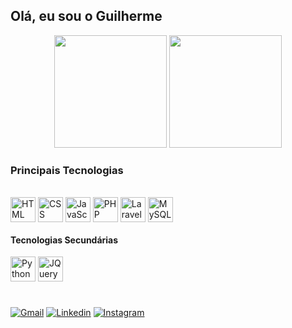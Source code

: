 ## Olá, eu sou o Guilherme
<div align = "center">     
  <img height= "180em" src="https://github-readme-stats.vercel.app/api?username=guilherme0112&show_icons=true&theme=dark&include_all_commits=true&count_private=true"/>
  <img height= "180em" src="https://github-readme-stats.vercel.app/api/top-langs/?username=Guilherme0112&layout=compact&langs_count=7&theme=dark"/>     
</div>
<h3>Principais Tecnologias</h3>
<div><br>
  <img align="center" heigth="30" width="40" title="HTML" src="https://cdn.jsdelivr.net/gh/devicons/devicon@latest/icons/html5/html5-original.svg" />
  <img align="center" heigth="30" width="40" title="CSS"src="https://cdn.jsdelivr.net/gh/devicons/devicon@latest/icons/css3/css3-original.svg" />    
  <img align="center" heigth="30" width="40" title="JavaScript" src="https://cdn.jsdelivr.net/gh/devicons/devicon@latest/icons/javascript/javascript-original.svg" />
  <img align="center" heigth="30" width="40" title="PHP" src="https://cdn.jsdelivr.net/gh/devicons/devicon@latest/icons/php/php-original.svg" />
  <img align="center" heigth="30" width="40" title="Laravel" src="https://cdn.jsdelivr.net/gh/devicons/devicon@latest/icons/laravel/laravel-original.svg" />
  <img align="center" heigth="30" width="40" title="MySQL" src="https://cdn.jsdelivr.net/gh/devicons/devicon@latest/icons/mysql/mysql-original-wordmark.svg" />
  
<h4>Tecnologias Secundárias</h4>
  
  <img align="center" heigth="30" width="40" title="Python" src="https://cdn.jsdelivr.net/gh/devicons/devicon@latest/icons/python/python-original.svg" />
  <img align="center" heigth="30" width="40" title="JQuery" src="https://cdn.jsdelivr.net/gh/devicons/devicon@latest/icons/jquery/jquery-original-wordmark.svg" />
          
</div>
<h1></h1>
<div>
  <a href="mailto: guimendesmen124@gmail.com" target="_blank"><img align="center" title="Gmail" src="https://img.shields.io/badge/Gmail-D14836?style=for-the-badge&logo=gmail&logoColor=white"></a>
  <a href="https://www.linkedin.com/in/guilherme-mendes-8172362b6/" target="_blank"><img align="center" title="Linkedin" src="https://img.shields.io/badge/LinkedIn-0077B5?style=for-the-badge&logo=linkedin&logoColor=white"></a>
  <a href="https://instagram.com/gui.espanhol_" target="_blank"><img align="center" title="Instagram" src="https://img.shields.io/badge/Instagram-E4405F?style=for-the-badge&logo=instagram&logoColor=white"></a>
</div>
